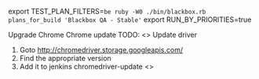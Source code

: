
export TEST_PLAN_FILTERS=`be ruby -W0 ./bin/blackbox.rb plans_for_build 'Blackbox QA - Stable'`
export RUN_BY_PRIORITIES=true

Upgrade Chrome
  Chrome update
  TODO: <<need to update>>
  Update driver
  1) Goto http://chromedriver.storage.googleapis.com/
  2) Find the appropriate version
  3) Add it to jenkins chromedriver-update <<version>>
